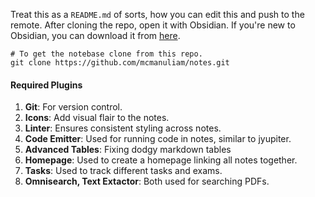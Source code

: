 Treat this as a `README.md` of sorts, how you can edit this and push to the remote. After cloning the repo, open it with Obsidian. If you're new to Obsidian, you can download it from [here](https://obsidian.md/).

```
# To get the notebase clone from this repo.
git clone https://github.com/mcmanuliam/notes.git
```

#### Required Plugins
1. **Git**: For version control.
2. **Icons**: Add visual flair to the notes.
3. **Linter**: Ensures consistent styling across notes.
4. **Code Emitter**: Used for running code in notes, similar to jyupiter.
5. **Advanced Tables**: Fixing dodgy markdown tables
6. **Homepage**: Used to create a homepage linking all notes together.
7. **Tasks**: Used to track different tasks and exams.
8. **Omnisearch, Text Extactor**: Both used for searching PDFs.